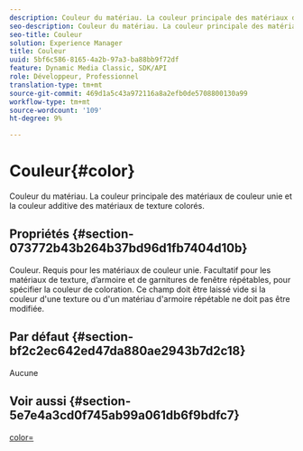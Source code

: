 ```yaml
---
description: Couleur du matériau. La couleur principale des matériaux de couleur unie et la couleur additive des matériaux de texture colorés.
seo-description: Couleur du matériau. La couleur principale des matériaux de couleur unie et la couleur additive des matériaux de texture colorés.
seo-title: Couleur
solution: Experience Manager
title: Couleur
uuid: 5bf6c586-8165-4a2b-97a3-ba88bb9f72df
feature: Dynamic Media Classic, SDK/API
role: Développeur, Professionnel
translation-type: tm+mt
source-git-commit: 469d1a5c43a972116a8a2efb0de5708800130a99
workflow-type: tm+mt
source-wordcount: '109'
ht-degree: 9%

---
```



# Couleur{#color}

Couleur du matériau. La couleur principale des matériaux de couleur unie et la couleur additive des matériaux de texture colorés.

## Propriétés {#section-073772b43b264b37bd96d1fb7404d10b}

Couleur. Requis pour les matériaux de couleur unie. Facultatif pour les matériaux de texture, d’armoire et de garnitures de fenêtre répétables, pour spécifier la couleur de coloration. Ce champ doit être laissé vide si la couleur d&#39;une texture ou d&#39;un matériau d&#39;armoire répétable ne doit pas être modifiée.

## Par défaut {#section-bf2c2ec642ed47da880ae2943b7d2c18}

Aucune

## Voir aussi {#section-5e7e4a3cd0f745ab99a061db6f9bdfc7}

[color=](../../../../../ir-api/http-protocol/image-rendering-api-ref/c-ir-http-protocol-ref/c-ir-http-protocol-command-reference/r-ir-http-color.md#reference-ea3cba9edfe94dbab86d8f123a9ed0aa)
